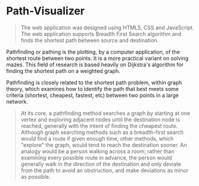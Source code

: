 # Path-Visualizer

>The web application was designed using HTML5, CSS and JavaScript. The web application supports Breadth First Search algorithm and finds the shortest path between source and destination.

Pathfinding or pathing is the plotting, by a computer application, of the shortest route between two points. It is a more practical variant on solving mazes. This field of research is based heavily on Dijkstra's algorithm for finding the shortest path on a weighted graph.

Pathfinding is closely related to the shortest path problem, within graph theory, which examines how to identify the path that best meets some criteria (shortest, cheapest, fastest, etc) between two points in a large network.

>At its core, a pathfinding method searches a graph by starting at one vertex and exploring adjacent nodes until the destination node is reached, generally with the intent of finding the cheapest route. Although graph searching methods such as a breadth-first search would find a route if given enough time, other methods, which "explore" the graph, would tend to reach the destination sooner. An analogy would be a person walking across a room; rather than examining every possible route in advance, the person would generally walk in the direction of the destination and only deviate from the path to avoid an obstruction, and make deviations as minor as possible.
